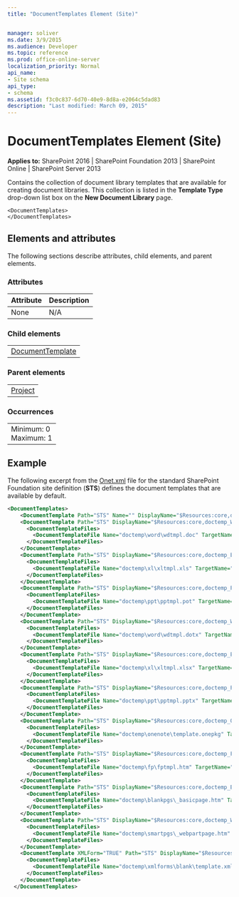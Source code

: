 ```yaml
---
title: "DocumentTemplates Element (Site)"


manager: soliver
ms.date: 3/9/2015
ms.audience: Developer
ms.topic: reference
ms.prod: office-online-server
localization_priority: Normal
api_name:
- Site schema
api_type:
- schema
ms.assetid: f3c0c837-6d70-40e9-8d8a-e2064c5dad83
description: "Last modified: March 09, 2015"
---
```


# DocumentTemplates Element (Site)

 
  
 **Applies to:** SharePoint 2016 | SharePoint Foundation 2013 | SharePoint Online | SharePoint Server 2013
  
Contains the collection of document library templates that are available for creating document libraries. This collection is listed in the **Template Type** drop-down list box on the **New Document Library** page. 
  
```
<DocumentTemplates>
</DocumentTemplates>
```

## Elements and attributes

The following sections describe attributes, child elements, and parent elements.

### Attributes

|**Attribute**|**Description**|
|:-----|:-----|
|None  <br/> |N/A  <br/> |
   
### Child elements

||
|:-----|
|[DocumentTemplate](documenttemplate-element-site.md)|
   
### Parent elements

||
|:-----|
|[Project](project-element-site.md)|
   
### Occurrences

||
|:-----|
|Minimum: 0  <br/> Maximum: 1  <br/> |
   
## Example

The following excerpt from the [Onet.xml](http://msdn.microsoft.com/library/b99d6657-d9ae-4135-a43c-c58cdfcdc6c1%28Office.15%29.aspx) file for the standard SharePoint Foundation site definition (**STS**) defines the document templates that are available by default.
  
```XML
<DocumentTemplates>
    <DocumentTemplate Path="STS" Name="" DisplayName="$Resources:core,doctemp_None;" Type="100" Default="FALSE" Description="$Resources:core,doctemp_None_Desc;" />
    <DocumentTemplate Path="STS" DisplayName="$Resources:core,doctemp_Word97;" Type="101" Description="$Resources:core,doctemp_Word97_Desc;">
      <DocumentTemplateFiles>
        <DocumentTemplateFile Name="doctemp\word\wdtmpl.doc" TargetName="Forms/template.doc" Default="TRUE" />
      </DocumentTemplateFiles>
    </DocumentTemplate>
    <DocumentTemplate Path="STS" DisplayName="$Resources:core,doctemp_Excel97;" Type="103" Description="$Resources:core,doctemp_Excel97_Desc;">
      <DocumentTemplateFiles>
        <DocumentTemplateFile Name="doctemp\xl\xltmpl.xls" TargetName="Forms/template.xls" Default="TRUE" />
      </DocumentTemplateFiles>
    </DocumentTemplate>
    <DocumentTemplate Path="STS" DisplayName="$Resources:core,doctemp_Powerpoint97;" Type="104" Description="$Resources:core,doctemp_Powerpoint97_Desc;">
      <DocumentTemplateFiles>
        <DocumentTemplateFile Name="doctemp\ppt\pptmpl.pot" TargetName="Forms/template.pot" Default="TRUE" />
      </DocumentTemplateFiles>
    </DocumentTemplate>
    <DocumentTemplate Path="STS" DisplayName="$Resources:core,doctemp_Word;" Type="121" Default="TRUE" Description="$Resources:core,doctemp_Word_Desc;">
      <DocumentTemplateFiles>
        <DocumentTemplateFile Name="doctemp\word\wdtmpl.dotx" TargetName="Forms/template.dotx" Default="TRUE" />
      </DocumentTemplateFiles>
    </DocumentTemplate>
    <DocumentTemplate Path="STS" DisplayName="$Resources:core,doctemp_Excel;" Type="122" Description="$Resources:core,doctemp_Excel_Desc;">
      <DocumentTemplateFiles>
        <DocumentTemplateFile Name="doctemp\xl\xltmpl.xlsx" TargetName="Forms/template.xlsx" Default="TRUE" />
      </DocumentTemplateFiles>
    </DocumentTemplate>
    <DocumentTemplate Path="STS" DisplayName="$Resources:core,doctemp_Powerpoint;" Type="123" Description="$Resources:core,doctemp_Powerpoint_Desc;">
      <DocumentTemplateFiles>
        <DocumentTemplateFile Name="doctemp\ppt\pptmpl.pptx" TargetName="Forms/template.pptx" Default="TRUE" />
      </DocumentTemplateFiles>
    </DocumentTemplate>
    <DocumentTemplate Path="STS" DisplayName="$Resources:core,doctemp_OneNote;" Type="111" Description="$Resources:core,doctemp_OneNote_Desc;">
      <DocumentTemplateFiles>
        <DocumentTemplateFile Name="doctemp\onenote\template.onepkg" TargetName="Forms/template.onepkg" Default="TRUE" />
      </DocumentTemplateFiles>
    </DocumentTemplate>
    <DocumentTemplate Path="STS" DisplayName="$Resources:core,doctemp_FP;" Type="102" Description="$Resources:core,doctemp_FP_Desc;">
      <DocumentTemplateFiles>
        <DocumentTemplateFile Name="doctemp\fp\fptmpl.htm" TargetName="Forms/template.htm" Default="TRUE" />
      </DocumentTemplateFiles>
    </DocumentTemplate>
    <DocumentTemplate Path="STS" DisplayName="$Resources:core,doctemp_BasicPage;" Type="105" Description="$Resources:core,doctemp_BasicPage_Desc;">
      <DocumentTemplateFiles>
        <DocumentTemplateFile Name="doctemp\blankpgs\_basicpage.htm" TargetName="Forms/_basicpage.htm" Default="TRUE" />
      </DocumentTemplateFiles>
    </DocumentTemplate>
    <DocumentTemplate Path="STS" DisplayName="$Resources:core,doctemp_WebPartPage;" Type="106" Description="$Resources:core,doctemp_WebPartPage_Desc;">
      <DocumentTemplateFiles>
        <DocumentTemplateFile Name="doctemp\smartpgs\_webpartpage.htm" TargetName="Forms/_webpartpage.htm" Default="TRUE" />
      </DocumentTemplateFiles>
    </DocumentTemplate>
    <DocumentTemplate XMLForm="TRUE" Path="STS" DisplayName="$Resources:core,doctemp_BlankForm;" Type="1000" Default="TRUE" Description="$Resources:core,doctemp_BlankForm_Desc;">
      <DocumentTemplateFiles>
        <DocumentTemplateFile Name="doctemp\xmlforms\blank\template.xml" TargetName="Forms/template.xml" Default="TRUE" />
      </DocumentTemplateFiles>
    </DocumentTemplate>
  </DocumentTemplates>
```



